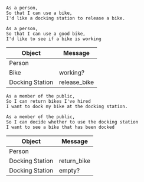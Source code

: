 ```
As a person,
So that I can use a bike,
I'd like a docking station to release a bike.

As a person,
So that I can use a good bike,
I'd like to see if a bike is working
```

Object | Message
----------- | -----------
Person |
Bike | working?
Docking Station | release_bike

```
As a member of the public,
So I can return bikes I've hired
I want to dock my bike at the docking station.

As a member of the public,
So I can decide whether to use the docking station
I want to see a bike that has been docked
```

Object | Message
----------- | -----------
Person |
Docking Station | return_bike
Docking Station | empty?
